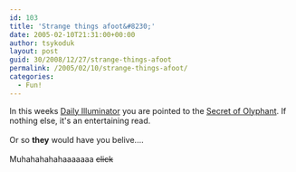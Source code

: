 ```yaml
---
id: 103
title: 'Strange things afoot&#8230;'
date: 2005-02-10T21:31:00+00:00
author: tsykoduk
layout: post
guid: 30/2008/12/27/strange-things-afoot
permalink: /2005/02/10/strange-things-afoot/
categories:
  - Fun!
---
```

<p>In this weeks <a href=http://www.sjgames.com/ill/archives.html?m=February&#38;y=2005&#38;d=4>Daily Illuminator</a> you are pointed to the <a href=http://web.archive.org/web/20031013040651/http://truthtrek.net/olyphant/olyphant1.htm>Secret of Olyphant</a>. If nothing else, it's an entertaining read.<br /><br />Or so <b>they</b> would have you belive....<br /><br />Muhahahahahaaaaaaa <del>click</del></p>